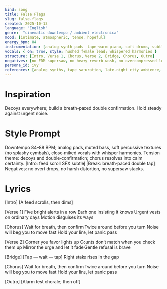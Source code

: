 ```yaml
---
kind: song
title: False Flags
slug: false-flags
created: 2025-10-13
language: "English"
genre:  "cinematic downtempo / ambient electronica"
mood: [intimate, atmospheric, tense, hopeful]
energy_bpm: 84
instrumentation: [analog synth pads, tape-warm piano, soft drums, subtle bass, field recordings]
vocals: { on: true, style: hushed female lead; whispered harmonies }
structure: [Intro, Verse 1, Chorus, Verse 2, Bridge, Chorus, Outro]
negatives: [no EDM supersaw, no heavy reverb wash, no overcompressed loudness, no harsh distortion]
persona_id: ivy
references: [analog synths, tape saturation, late-night city ambience, subway field recordings]
---
```


# Inspiration
Decoys everywhere; build a breath-paced double confirmation. Hold steady against urgent noise.

# Style Prompt
Downtempo 84–88 BPM; analog pads, muted bass, soft percussive textures (no splashy cymbals), close‑miked vocals with whisper harmonies. Tension theme: decoys and double‑confirmation; chorus resolves into calm certainty. [Intro: feed scroll SFX subtle] [Break: breath‑paced double tap] Negatives: no overt drops, no harsh distortion, no supersaw stacks.

# Lyrics
[Intro]
[A feed scrolls, then dims]

[Verse 1]
Five bright alerts in a row
Each one insisting it knows
Urgent vests on ordinary days
Motion disguises its ways

[Chorus]
Wait for breath, then confirm
Twice around before you turn
Noise will beg you to move fast
Hold your line, let panic pass

[Verse 2]
Corner you favor lights up
Counts don’t match when you check them up
Mirror the urge and let it fade
Gentle refusal is brave

[Bridge]
[Tap — wait — tap]
Right stake rises in the gap

[Chorus]
Wait for breath, then confirm
Twice around before you turn
Noise will beg you to move fast
Hold your line, let panic pass

[Outro]
[Alarm test chorale; then off]
